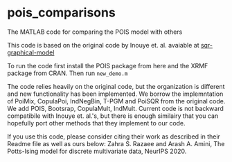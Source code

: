 # pois_comparisons
The MATLAB code for comparing the POIS model with others

This code is based on the original code by Inouye et. al. avaiable at [sqr-graphical-model](https://github.com/davidinouye/sqr-graphical-models.)

To run the code first install the POIS package from here and the XRMF package from CRAN. Then run `new_demo.m`

The code relies heavily on the original code, but the organization is different and new functionality has been implemented. 
We borrow the implemntation of PoiMix, CopulaPoi, IndNegBin, T-PGM and PoiSQR from the original code. We add POIS, Bootsrap, CopulaMult, IndMult. 
Current code is not backward compatibile with Inouye et. al.'s, but there is enough similairy that you can hopefully port other methods that they implement to our code. 

If you use this code, please consider citing their work as described in their Readme file as well as ours below:
Zahra S. Razaee and Arash A. Amini, The Potts-Ising model for discrete multivariate data, NeurIPS 2020.



